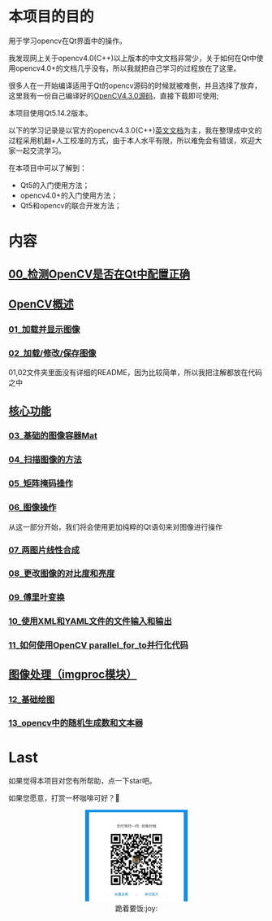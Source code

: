 <!--
 * @Date: 2020-08-08 12:03:40
 * @LastEditTime: 2020-08-21 17:13:23
 * @Author:  Chang_Bin
 * @LastEditors: Chang_Bin
 * @Email: bin_chang@qq.com
 * @Description: In User Settings Edit
-->
# 本项目的目的
用于学习opencv在Qt界面中的操作。

我发现网上关于opencv4.0(C++)以上版本的中文文档非常少，关于如何在Qt中使用opencv4.0+的文档几乎没有，所以我就把自己学习的过程放在了这里。

很多人在一开始编译适用于Qt的opencv源码的时候就被难倒，并且选择了放弃，这里我有一份自己编译好的[OpenCV4.3.0源码](./opencv430ForQtBuild_win64/)，直接下载即可使用;

本项目使用Qt5.14.2版本。

以下的学习记录是以官方的opencv4.3.0(C++)[英文文档](https://docs.opencv.org/4.3.0/de/d7a/tutorial_table_of_content_core.html)为主，我在整理成中文的过程采用机翻+人工校准的方式，由于本人水平有限，所以难免会有错误，欢迎大家一起交流学习。

在本项目中可以了解到：
* Qt5的入门使用方法；
* opencv4.0+的入门使用方法；
* Qt5和opencv的联合开发方法；


# 内容

## [00_检测OpenCV是否在Qt中配置正确](./00_QtCvEnvironmentTest/)

## [OpenCV概述](https://docs.opencv.org/4.3.0/df/d65/tutorial_table_of_content_introduction.html)
### [01_加载并显示图像](./01_LoadAndDisplayAnImage/)
### [02_加载/修改/保存图像](./02_LoadModifySaveAnImage/)
01,02文件夹里面没有详细的README，因为比较简单，所以我把注解都放在代码之中

## [核心功能](https://docs.opencv.org/4.3.0/de/d7a/tutorial_table_of_content_core.html)
### [03_基础的图像容器Mat](./03_BasicImageContainerMat/)
### [04_扫描图像的方法](./04_scanImages/)
### [05_矩阵掩码操作](./05_MaskOperationsOnMatrices/)
### [06_图像操作](./06_operationsWithImages/)
从这一部分开始，我们将会使用更加纯粹的Qt语句来对图像进行操作
### [07_两图片线性合成](./07_addTwoImages/)
### [08_更改图像的对比度和亮度](./08_ChangeContrastAndBrightnessOfAnImage/)
### [09_傅里叶变换](./09_DiscreteFourierTransform/)
### [10_使用XML和YAML文件的文件输入和输出](./10_FileInputOutputUsingXMLAndYAML/)
### [11_如何使用OpenCV parallel_for_to并行化代码](./11_how_to_use_OpenCV_parallel_for_/)

## [图像处理（imgproc模块）](https://docs.opencv.org/4.3.0/d7/da8/tutorial_table_of_content_imgproc.html)
### [12_基础绘图](12_BasicDrawing/)
### [13_opencv中的随机生成数和文本器](./13_RandomGeneratorAndText/)




# Last
如果觉得本项目对您有所帮助，点一下star吧。

如果您愿意，打赏一杯咖啡可好？:pray:

<div align="center">
<img style="align: center" src="beg.jpg" width="40%" height="40%" alt="" />
<div align=center>跪着要饭:joy: </div>
  </div>
